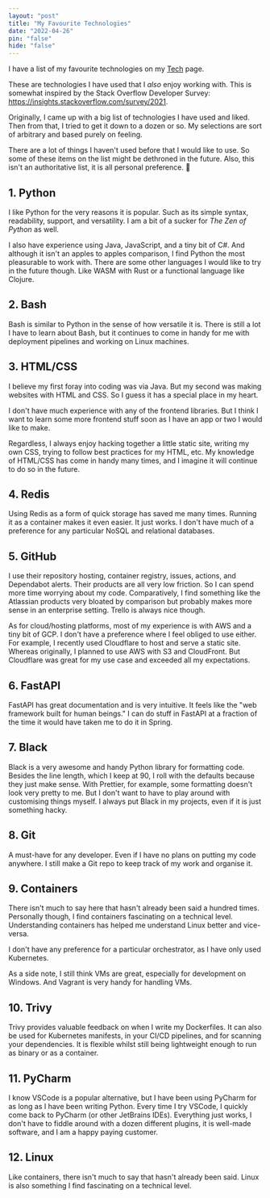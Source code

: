 ```yaml
---
layout: "post"
title: "My Favourite Technologies"
date: "2022-04-26"
pin: "false"
hide: "false"
---
```


I have a list of my favourite technologies on my [Tech](/tech) page.

These are technologies I have used that I _also_ enjoy working with. This is
somewhat inspired by the Stack Overflow Developer
Survey: <https://insights.stackoverflow.com/survey/2021>.

Originally, I came up with a big list of technologies I have used and liked.
Then from that, I tried to get it down to a dozen or so. My selections are sort
of arbitrary and based purely on feeling.

There are a lot of things I haven't used before that I would like to use. So
some of these items on the list might be dethroned in the future. Also, this
isn't an authoritative list, it is all personal preference. 🙂

## 1. Python

I like Python for the very reasons it is popular. Such as its simple syntax,
readability, support, and versatility. I am a bit of a sucker for _The Zen of
Python_ as well.

I also have experience using Java, JavaScript, and a tiny bit of C#. And
although it isn't an apples to apples comparison, I find Python the most
pleasurable to work with. There are some other languages I would like to try in
the future though. Like WASM with Rust or a functional language like Clojure.

## 2. Bash

Bash is similar to Python in the sense of how versatile it is. There is still a
lot I have to learn about Bash, but it continues to come in handy for me with
deployment pipelines and working on Linux machines.

## 3. HTML/CSS

I believe my first foray into coding was via Java. But my second was making
websites with HTML and CSS. So I guess it has a special place in my heart.

I don't have much experience with any of the frontend libraries. But I think I
want to learn some more frontend stuff soon as I have an app or two I would like
to make.

Regardless, I always enjoy hacking together a little static site, writing my own
CSS, trying to follow best practices for my HTML, etc. My knowledge of HTML/CSS
has come in handy many times, and I imagine it will continue to do so in the
future.

## 4. Redis

Using Redis as a form of quick storage has saved me many times. Running it as a
container makes it even easier. It just works. I don't have much of a preference
for any particular NoSQL and relational databases.

## 5. GitHub

I use their repository hosting, container registry, issues, actions, and
Dependabot alerts. Their products are all very low friction. So I can spend more
time worrying about my code. Comparatively, I find something like the Atlassian
products very bloated by comparison but probably makes more sense in an
enterprise setting. Trello is always nice though.

As for cloud/hosting platforms, most of my experience is with AWS and a tiny bit
of GCP. I don't have a preference where I feel obliged to use either. For
example, I recently used Cloudflare to host and serve a static site. Whereas
originally, I planned to use AWS with S3 and CloudFront. But Cloudflare was
great for my use case and exceeded all my expectations.

## 6. FastAPI

FastAPI has great documentation and is very intuitive. It feels like the "web
framework built for human beings." I can do stuff in FastAPI at a fraction of
the time it would have taken me to do it in Spring.

## 7. Black

Black is a very awesome and handy Python library for formatting code. Besides
the line length, which I keep at 90, I roll with the defaults because they just
make sense. With Prettier, for example, some formatting doesn't look very pretty
to me. But I don't want to have to play around with customising things myself. I
always put Black in my projects, even if it is just something hacky.

## 8. Git

A must-have for any developer. Even if I have no plans on putting my code
anywhere. I still make a Git repo to keep track of my work and organise it.

## 9. Containers

There isn't much to say here that hasn't already been said a hundred times.
Personally though, I find containers fascinating on a technical level.
Understanding containers has helped me understand Linux better and vice-versa.

I don't have any preference for a particular orchestrator, as I have only used
Kubernetes.

As a side note, I still think VMs are great, especially for development on
Windows. And Vagrant is very handy for handling VMs.

## 10. Trivy

Trivy provides valuable feedback on when I write my Dockerfiles. It can also be
used for Kubernetes manifests, in your CI/CD pipelines, and for scanning your
dependencies. It is flexible whilst still being lightweight enough to run as
binary or as a container.

## 11. PyCharm

I know VSCode is a popular alternative, but I have been using PyCharm for as
long as I have been writing Python. Every time I try VSCode, I quickly come back
to PyCharm (or other JetBrains IDEs). Everything just works, I don't have to
fiddle around with a dozen different plugins, it is well-made software, and I am
a happy paying customer.

## 12. Linux

Like containers, there isn't much to say that hasn't already been said. Linux is
also something I find fascinating on a technical level.
